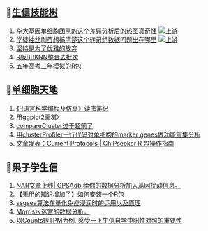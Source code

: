 ## 📝[生信技能树](https://github.com/ixxmu/mp_duty/issues?q=label%3A%E7%94%9F%E4%BF%A1%E6%8A%80%E8%83%BD%E6%A0%91+is%3Aclosed)
<!-- 1issueTable -->

1. [华大基因单细胞团队的这个差异分析后的热图真奇怪](https://github.com/ixxmu/mp_duty/issues/3193) [![上游](https://img.shields.io/github/labels/ixxmu/mp_duty/上游)](https://github.com/ixxmu/mp_duty/labels/上游)
2. [学徒抽丝剥茧想搞清楚这个转录组数据问题出在哪里](https://github.com/ixxmu/mp_duty/issues/3192) [![上游](https://img.shields.io/github/labels/ixxmu/mp_duty/上游)](https://github.com/ixxmu/mp_duty/labels/上游)
3. [坚持是为了优雅的放弃](https://github.com/ixxmu/mp_duty/issues/3188) 
4. [R版BBKNN整合去批次](https://github.com/ixxmu/mp_duty/issues/3149) 
5. [五年高考三年模拟的R包](https://github.com/ixxmu/mp_duty/issues/3137) 
<!-- 1issueTable -->
## 📝[单细胞天地](https://github.com/ixxmu/mp_duty/issues?q=label%3A%E5%8D%95%E7%BB%86%E8%83%9E%E5%A4%A9%E5%9C%B0+is%3Aclosed)
<!-- 2issueTable -->

1. [《R语言科学编程及仿真》读书笔记](https://github.com/ixxmu/mp_duty/issues/3141) 
2. [用ggplot2画3D](https://github.com/ixxmu/mp_duty/issues/3054) 
3. [compareCluster过于超前了](https://github.com/ixxmu/mp_duty/issues/3015) 
4. [用clusterProfiler一行代码对单细胞的marker genes做功能富集分析](https://github.com/ixxmu/mp_duty/issues/3001) 
5. [文章发表：Current Protocols | ChIPseeker R 包操作指南](https://github.com/ixxmu/mp_duty/issues/2998) 
<!-- 2issueTable -->

## 📝[果子学生信](https://github.com/ixxmu/mp_duty/issues?q=label%3A%E6%9E%9C%E5%AD%90%E5%AD%A6%E7%94%9F%E4%BF%A1+is%3Aclosed)
<!-- 3issueTable -->

1. [NAR文章上线| GPSAdb,给你的数据分析加入基因扰动信息。](https://github.com/ixxmu/mp_duty/issues/3007) 
2. [【无用的知识增加了】如何安装一个R包](https://github.com/ixxmu/mp_duty/issues/2985) 
3. [ssgsea算法在量化免疫浸润时的运用以及原理](https://github.com/ixxmu/mp_duty/issues/2901) 
4. [Morris水迷宫的数据分析。](https://github.com/ixxmu/mp_duty/issues/2900) 
5. [以Counts转TPM为例, 感受一下生信自学中阳性对照的重要性](https://github.com/ixxmu/mp_duty/issues/2738) 
<!-- 3issueTable -->
